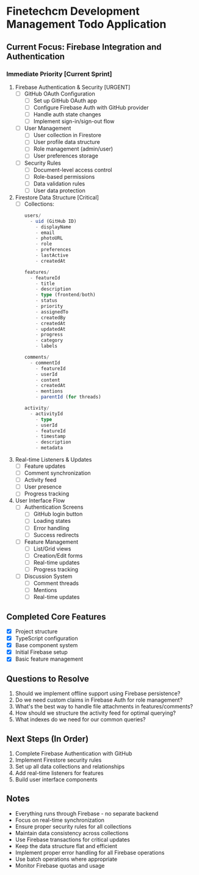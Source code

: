 # Finetechcm Development Management Todo Application

## Current Focus: Firebase Integration and Authentication

### Immediate Priority [Current Sprint]

1. Firebase Authentication & Security [URGENT]
   - [ ] GitHub OAuth Configuration
     - [ ] Set up GitHub OAuth app
     - [ ] Configure Firebase Auth with GitHub provider
     - [ ] Handle auth state changes
     - [ ] Implement sign-in/sign-out flow
   
   - [ ] User Management
     - [ ] User collection in Firestore
     - [ ] User profile data structure
     - [ ] Role management (admin/user)
     - [ ] User preferences storage

   - [ ] Security Rules
     - [ ] Document-level access control
     - [ ] Role-based permissions
     - [ ] Data validation rules
     - [ ] User data protection

2. Firestore Data Structure [Critical]
   - [ ] Collections:
     ```typescript
     users/
       - uid (GitHub ID)
         - displayName
         - email
         - photoURL
         - role
         - preferences
         - lastActive
         - createdAt

     features/
       - featureId
         - title
         - description
         - type (frontend/both)
         - status
         - priority
         - assignedTo
         - createdBy
         - createdAt
         - updatedAt
         - progress
         - category
         - labels

     comments/
       - commentId
         - featureId
         - userId
         - content
         - createdAt
         - mentions
         - parentId (for threads)

     activity/
       - activityId
         - type
         - userId
         - featureId
         - timestamp
         - description
         - metadata
     ```

3. Real-time Listeners & Updates
   - [ ] Feature updates
   - [ ] Comment synchronization
   - [ ] Activity feed
   - [ ] User presence
   - [ ] Progress tracking

4. User Interface Flow
   - [ ] Authentication Screens
     - [ ] GitHub login button
     - [ ] Loading states
     - [ ] Error handling
     - [ ] Success redirects
   
   - [ ] Feature Management
     - [ ] List/Grid views
     - [ ] Creation/Edit forms
     - [ ] Real-time updates
     - [ ] Progress tracking

   - [ ] Discussion System
     - [ ] Comment threads
     - [ ] Mentions
     - [ ] Real-time updates

## Completed Core Features
- [x] Project structure
- [x] TypeScript configuration
- [x] Base component system
- [x] Initial Firebase setup
- [x] Basic feature management

## Questions to Resolve
1. Should we implement offline support using Firebase persistence?
2. Do we need custom claims in Firebase Auth for role management?
3. What's the best way to handle file attachments in features/comments?
4. How should we structure the activity feed for optimal querying?
5. What indexes do we need for our common queries?

## Next Steps (In Order)
1. Complete Firebase Authentication with GitHub
2. Implement Firestore security rules
3. Set up all data collections and relationships
4. Add real-time listeners for features
5. Build user interface components

## Notes
- Everything runs through Firebase - no separate backend
- Focus on real-time synchronization
- Ensure proper security rules for all collections
- Maintain data consistency across collections
- Use Firebase transactions for critical updates
- Keep the data structure flat and efficient
- Implement proper error handling for all Firebase operations
- Use batch operations where appropriate
- Monitor Firebase quotas and usage